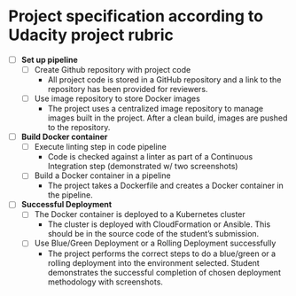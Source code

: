 # Project specification according to Udacity project rubric

- [ ] **Set up pipeline**
    - [ ] Create Github repository with project code
        - All project code is stored in a GitHub repository and a link to the repository has been provided for reviewers.
    - [ ] Use image repository to store Docker images
        - The project uses a centralized image repository to manage images built in the project. After a clean build, images are pushed to the repository.

- [ ] **Build Docker container**
    - [ ] Execute linting step in code pipeline
        - Code is checked against a linter as part of a Continuous Integration step (demonstrated w/ two screenshots)
    - [ ] Build a Docker container in a pipeline
        - The project takes a Dockerfile and creates a Docker container in the pipeline.

- [ ] **Successful Deployment**
    - [ ] The Docker container is deployed to a Kubernetes cluster
        - The cluster is deployed with CloudFormation or Ansible. This should be in the source code of the student’s submission.
    - [ ] Use Blue/Green Deployment or a Rolling Deployment successfully
        - The project performs the correct steps to do a blue/green or a rolling deployment into the environment selected. Student demonstrates the successful completion of chosen deployment methodology with screenshots.